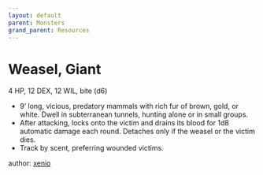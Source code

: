```yaml
---
layout: default
parent: Monsters
grand_parent: Resources
---
```


# Weasel, Giant
4 HP, 12 DEX, 12 WIL, bite (d6)
- 9’ long, vicious, predatory mammals with rich fur of brown, gold, or white. Dwell in subterranean tunnels, hunting alone or in small groups.
- After attacking, locks onto the victim and drains its blood for 1d8 automatic damage each round. Detaches only if the weasel or the victim dies.
- Track by scent, preferring wounded victims.

author: [xenio](https://xenioinabottle.blogspot.com)

